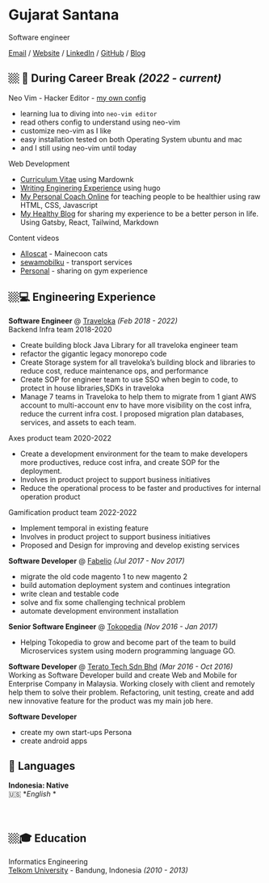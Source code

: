 # Gujarat Santana

Software engineer

[Email](mailto:gujarat.santana@gmail.com) / [Website](https://stackoverflow.com/users/2652524/gujarat-santana?tab=profile) / [LinkedIn](https://https://www.linkedin.com/in/gujarat-santana-2a4bbb96/) / [GitHub](https://github.com/gujarats/) / [Blog](https://gujarats.github.io/blog/post/setup-blog/)

## 🏼‍ 🏡 During Career Break _(2022 - current)_ <br>

Neo Vim - Hacker Editor - [my own config](https://github.com/Gujarats/dotfiles)

- learning lua to diving into `neo-vim editor`
- read others config to understand using neo-vim
- customize neo-vim as I like
- easy installation tested on both Operating System ubuntu and mac
- and I still using neo-vim until today

Web Development

- [Curriculum Vitae](https://gujarats.github.io/cv/) using Mardownk
- [Writing Enginering Experience](https://gujarats.github.io/blog/) using hugo
- [My Personal Coach Online](https://coach.gsfits.com/) for teaching people to be healthier using raw HTML, CSS, Javascript
- [My Healthy Blog](http://gsfits.com) for sharing my experience to be a better person in life. Using Gatsby, React, Tailwind, Markdown

Content videos

- [Alloscat](https://instagram.com/allooscat) - Mainecoon cats
- [sewamobilku](https://instagram.com/sewamobilku) - transport services
- [Personal](https://instagram.com/gujarats) - sharing on gym experience

## 🏼‍💻 Engineering Experience

**Software Engineer** @ [Traveloka](https://traveloka.com/) _(Feb 2018 - 2022)_ <br>
Backend Infra team 2018-2020

- Create building block Java Library for all traveloka engineer team
- refactor the gigantic legacy monorepo code
- Create Storage system for all traveloka’s building block and libraries to reduce cost, reduce maintenance ops, and performance
- Create SOP for engineer team to use SSO when begin to code, to protect in house libraries,SDKs in traveloka
- Manage 7 teams in Traveloka to help them to migrate from 1 giant AWS account to multi-account env to have more visibility on the cost infra, reduce the current infra cost. I proposed migration plan databases, services, and assets to each team.

Axes product team 2020-2022

- Create a development environment for the team to make developers more productives, reduce cost infra, and create SOP for the deployment.
- Involves in product project to support business initiatives
- Reduce the operational process to be faster and productives for internal operation product

Gamification product team 2022-2022

- Implement temporal in existing feature
- Involves in product project to support business initiatives
- Proposed and Design for improving and develop existing services

**Software Developer** @ [Fabelio](https://fabelio.com/) _(Jul 2017 - Nov 2017)_ <br>

- migrate the old code magento 1 to new magento 2
- build automation deployment system and continues integration
- write clean and testable code
- solve and fix some challenging technical problem
- automate development environment installation

**Senior Software Engineer** @ [Tokopedia](https://tokopedia.com/) _(Nov 2016 - Jan 2017)_ <br>

- Helping Tokopedia to grow and become part of the team to build Microservices system using modern programming language GO.

**Software Developer** @ [Terato Tech Sdn Bhd](https://www.teratotech.com/) _(Mar 2016 - Oct 2016)_ <br>
Working as Software Developer build and create Web and Mobile for Enterprise Company in Malaysia.
Working closely with client and remotely help them to solve their problem. Refactoring, unit testing, create and add new innovative feature for the product was my main job here.

**Software Developer**

- create my own start-ups Persona
- create android apps

## 💬 Languages

**Indonesia: Native** <br>
🇺🇸 \*_English_ \*<br>
<br><br>

## 🏼‍🎓 Education

Informatics Engineering <br>
[Telkom University](https://telkomuniversity.ac.id/) - Bandung, Indonesia _(2010 - 2013)_
